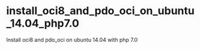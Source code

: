 # install_oci8_and_pdo_oci_on_ubuntu_14.04_php7.0
Install oci8 and pdo_oci on ubuntu 14.04 with php 7.0
